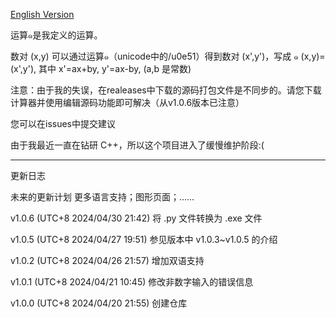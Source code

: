 [English Version](https://github.com/gvzgithub/u0e51-Operations-Calculater)

运算๑是我定义的运算。

数对 (x,y) 可以通过运算๑（unicode中的/u0e51）得到数对 (x',y')，写成 ๑ (x,y)=(x',y'), 其中 x'=ax+by, y'=ax-by, (a,b 是常数)

注意：由于我的失误，在realeases中下载的源码打包文件是不同步的。请您下载计算器并使用编辑源码功能即可解决（从v1.0.6版本已注意）

您可以在issues中提交建议

由于我最近一直在钻研 C++，所以这个项目进入了缓慢维护阶段:(

----------
更新日志

未来的更新计划 更多语言支持；图形页面；......

v1.0.6 (UTC+8 2024/04/30 21:42) 将 .py 文件转换为 .exe 文件

v1.0.5 (UTC+8 2024/04/27 19:51) 参见版本中 v1.0.3~v1.0.5 的介绍

v1.0.2 (UTC+8 2024/04/26 21:57) 增加双语支持

v1.0.1 (UTC+8 2024/04/21 10:45) 修改非数字输入的错误信息

v1.0.0 (UTC+8 2024/04/20 21:55) 创建仓库


